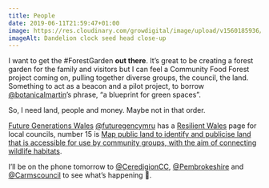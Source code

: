 ```yaml
---
title: People
date: 2019-06-11T21:59:47+01:00
image: https://res.cloudinary.com/growdigital/image/upload/v1560185936/dandelion-6827C430.jpg
imageAlt: Dandelion clock seed head close-up
---
```


I want to get the #ForestGarden **out there**. It’s great to be creating a forest garden for the family and visitors but I can feel a Community Food Forest project coming on, pulling together diverse groups, the council, the land. Something to act as a beacon and a pilot project, to borrow [@botanicalmartin](https://mobile.twitter.com/botanicalmartin)’s phrase, “a blueprint for green spaces”.

So, I need land, people and money. Maybe not in that order. 

[Future Generations Wales](https://futuregenerations.wales/) [@futuregencymru](https://mobile.twitter.com/futuregencymru) has a [Resilient Wales](https://futuregenerations.wales/aotp/resilience/) page for local councils, number 15 is [Map public land to identify and publicise land that is accessible for use by community groups, with the aim of connecting wildlife habitats](https://futuregenerations.wales/aop/map-public-land-to-identify-and-publicise-land-that-is-accessible-for-use-by-community-groups-with-the-aim-of-connecting-wildlife-habitats/). 

I’ll be on the phone tomorrow to [@CeredigionCC](https://mobile.twitter.com/CeredigionCC), [@Pembrokeshire](https://mobile.twitter.com/Pembrokeshire) and [@Carmscouncil](https://mobile.twitter.com/Carmscouncil) to see what’s happening 🙂.
